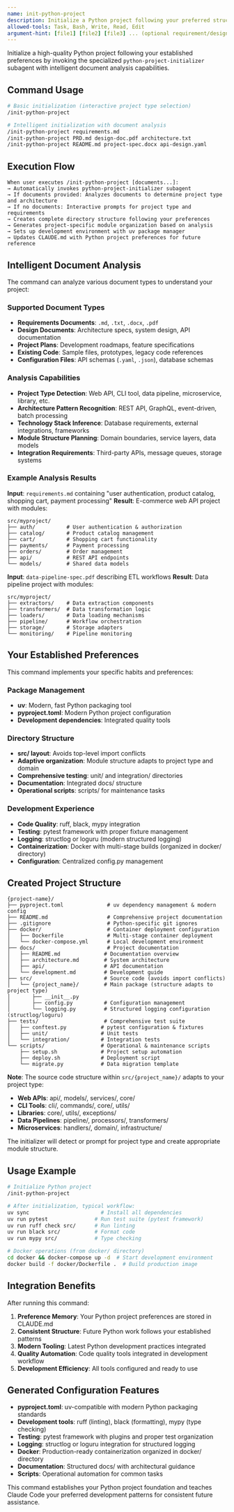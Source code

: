 ```yaml
---
name: init-python-project
description: Initialize a Python project following your preferred structure and best practices using uv package manager, clean directory structure, and development tools setup. Automatically invokes python-project-initializer subagent. Supports intelligent project analysis from requirement documents.
allowed-tools: Task, Bash, Write, Read, Edit
argument-hint: [file1] [file2] [file3] ... (optional requirement/design documents)
---
```


Initialize a high-quality Python project following your established preferences by invoking the specialized `python-project-initializer` subagent with intelligent document analysis capabilities.

## Command Usage

```bash
# Basic initialization (interactive project type selection)
/init-python-project

# Intelligent initialization with document analysis
/init-python-project requirements.md
/init-python-project PRD.md design-doc.pdf architecture.txt
/init-python-project README.md project-spec.docx api-design.yaml
```

## Execution Flow

```
When user executes /init-python-project [documents...]:
→ Automatically invokes python-project-initializer subagent
→ If documents provided: Analyzes documents to determine project type and architecture
→ If no documents: Interactive prompts for project type and requirements
→ Creates complete directory structure following your preferences
→ Generates project-specific module organization based on analysis
→ Sets up development environment with uv package manager
→ Updates CLAUDE.md with Python project preferences for future reference
```

## Intelligent Document Analysis

The command can analyze various document types to understand your project:

### Supported Document Types
- **Requirements Documents**: `.md`, `.txt`, `.docx`, `.pdf`
- **Design Documents**: Architecture specs, system design, API documentation
- **Project Plans**: Development roadmaps, feature specifications
- **Existing Code**: Sample files, prototypes, legacy code references
- **Configuration Files**: API schemas (`.yaml`, `.json`), database schemas

### Analysis Capabilities
- **Project Type Detection**: Web API, CLI tool, data pipeline, microservice, library, etc.
- **Architecture Pattern Recognition**: REST API, GraphQL, event-driven, batch processing
- **Technology Stack Inference**: Database requirements, external integrations, frameworks
- **Module Structure Planning**: Domain boundaries, service layers, data models
- **Integration Requirements**: Third-party APIs, message queues, storage systems

### Example Analysis Results

**Input**: `requirements.md` containing "user authentication, product catalog, shopping cart, payment processing"
**Result**: E-commerce web API project with modules:
```
src/myproject/
├── auth/          # User authentication & authorization
├── catalog/       # Product catalog management
├── cart/          # Shopping cart functionality
├── payments/      # Payment processing
├── orders/        # Order management
├── api/           # REST API endpoints
└── models/        # Shared data models
```

**Input**: `data-pipeline-spec.pdf` describing ETL workflows
**Result**: Data pipeline project with modules:
```
src/myproject/
├── extractors/    # Data extraction components
├── transformers/  # Data transformation logic
├── loaders/       # Data loading mechanisms
├── pipeline/      # Workflow orchestration
├── storage/       # Storage adapters
└── monitoring/    # Pipeline monitoring
```

## Your Established Preferences

This command implements your specific habits and preferences:

### Package Management
- **uv**: Modern, fast Python packaging tool
- **pyproject.toml**: Modern Python project configuration
- **Development dependencies**: Integrated quality tools

### Directory Structure
- **src/ layout**: Avoids top-level import conflicts
- **Adaptive organization**: Module structure adapts to project type and domain
- **Comprehensive testing**: unit/ and integration/ directories
- **Documentation**: Integrated docs/ structure
- **Operational scripts**: scripts/ for maintenance tasks

### Development Experience
- **Code Quality**: ruff, black, mypy integration
- **Testing**: pytest framework with proper fixture management
- **Logging**: structlog or loguru (modern structured logging)
- **Containerization**: Docker with multi-stage builds (organized in docker/ directory)
- **Configuration**: Centralized config.py management

## Created Project Structure

```
{project-name}/
├── pyproject.toml              # uv dependency management & modern config
├── README.md                   # Comprehensive project documentation
├── .gitignore                  # Python-specific git ignores
├── docker/                     # Container deployment configuration
│   ├── Dockerfile              # Multi-stage container deployment
│   └── docker-compose.yml      # Local development environment
├── docs/                       # Project documentation
│   ├── README.md              # Documentation overview
│   ├── architecture.md        # System architecture
│   ├── api/                   # API documentation
│   └── development.md         # Development guide
├── src/                       # Source code (avoids import conflicts)
│   └── {project_name}/        # Main package (structure adapts to project type)
│       ├── __init__.py
│       ├── config.py          # Configuration management
│       └── logging.py         # Structured logging configuration (structlog/loguru)
├── tests/                     # Comprehensive test suite
│   ├── conftest.py           # pytest configuration & fixtures
│   ├── unit/                 # Unit tests
│   └── integration/          # Integration tests
└── scripts/                  # Operational & maintenance scripts
    ├── setup.sh              # Project setup automation
    ├── deploy.sh             # Deployment script
    └── migrate.py            # Data migration template
```

**Note**: The source code structure within `src/{project_name}/` adapts to your project type:
- **Web APIs**: api/, models/, services/, core/
- **CLI Tools**: cli/, commands/, core/, utils/  
- **Libraries**: core/, utils/, exceptions/
- **Data Pipelines**: pipeline/, processors/, transformers/
- **Microservices**: handlers/, domain/, infrastructure/

The initializer will detect or prompt for project type and create appropriate module structure.

## Usage Example

```bash
# Initialize Python project
/init-python-project

# After initialization, typical workflow:
uv sync                       # Install all dependencies
uv run pytest               # Run test suite (pytest framework)
uv run ruff check src/      # Run linting
uv run black src/           # Format code
uv run mypy src/            # Type checking

# Docker operations (from docker/ directory)
cd docker && docker-compose up -d  # Start development environment
docker build -f docker/Dockerfile .  # Build production image
```

## Integration Benefits

After running this command:

1. **Preference Memory**: Your Python project preferences are stored in CLAUDE.md
2. **Consistent Structure**: Future Python work follows your established patterns
3. **Modern Tooling**: Latest Python development practices integrated
4. **Quality Automation**: Code quality tools integrated in development workflow
5. **Development Efficiency**: All tools configured and ready to use

## Generated Configuration Features

- **pyproject.toml**: uv-compatible with modern Python packaging standards
- **Development tools**: ruff (linting), black (formatting), mypy (type checking)
- **Testing**: pytest framework with plugins and proper test organization
- **Logging**: structlog or loguru integration for structured logging
- **Docker**: Production-ready containerization organized in docker/ directory
- **Documentation**: Structured docs/ with architectural guidance
- **Scripts**: Operational automation for common tasks

This command establishes your Python project foundation and teaches Claude Code your preferred development patterns for consistent future assistance.